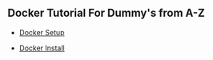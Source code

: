 ## Docker Tutorial For Dummy's from A-Z

- [Docker Setup](https://github.com/6rz6/6rz6/blob/main/Docker%20Setup.md)

- [Docker Install](https://github.com/6rz6/6rz6/blob/main/Docker%20Install)
